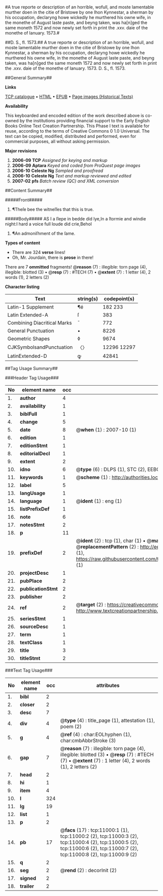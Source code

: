 #A true reporte or description of an horrible, wofull, and moste lamentable murther doen in the citie of Bristowe by one Ihon Kynnestar, a sherman by his occupation, declaryng howe wickedly he murthered his owne wife, in the monethe of August laste paste, and beyng taken, was ha[n]ged the same moneth 1572 and now newly set forth in print the .xxv. daie of the monethe of Ianuary. 1573.#

##D. S., fl. 1573.##
A true reporte or description of an horrible, wofull, and moste lamentable murther doen in the citie of Bristowe by one Ihon Kynnestar, a sherman by his occupation, declaryng howe wickedly he murthered his owne wife, in the monethe of August laste paste, and beyng taken, was ha[n]ged the same moneth 1572 and now newly set forth in print the .xxv. daie of the monethe of Ianuary. 1573.
D. S., fl. 1573.

##General Summary##

**Links**

[TCP catalogue](http://www.ota.ox.ac.uk/tcp/)  • 
[HTML](http://tei.it.ox.ac.uk/tcp/Texts-HTML/free/A11/A11222.html)  • 
[EPUB](http://tei.it.ox.ac.uk/tcp/Texts-EPUB/free/A11/A11222.epub) • 
[Page images (Historical Texts)](https://data.historicaltexts.jisc.ac.uk/view?pubId=eebo-99846062e&pageId=eebo-99846062e-11000-1)

**Availability**

This keyboarded and encoded edition of the
	       work described above is co-owned by the institutions
	       providing financial support to the Early English Books
	       Online Text Creation Partnership. This Phase I text is
	       available for reuse, according to the terms of Creative
	       Commons 0 1.0 Universal. The text can be copied,
	       modified, distributed and performed, even for
	       commercial purposes, all without asking permission.

**Major revisions**

1. __2006-09__ __TCP__ *Assigned for keying and markup*
1. __2006-09__ __Aptara__ *Keyed and coded from ProQuest page images*
1. __2006-10__ __Celeste Ng__ *Sampled and proofread*
1. __2006-10__ __Celeste Ng__ *Text and markup reviewed and edited*
1. __2007-02__ __pfs__ *Batch review (QC) and XML conversion*

##Content Summary##

#####Front#####

1. ¶Theſe bee the witneſſes
that this is true.

#####Body#####
AS I a ſlepe in bedde did lye,In a ſtormie and windie night:I hard a voice full loude did crie,Behol
1. ¶An admoniſhment
of the ſame.

**Types of content**

  * There are 324 **verse** lines!
  * Oh, Mr. Jourdain, there is **prose** in there!

There are 7 **ommitted** fragments! 
 @__reason__ (7) : illegible: torn page (4), illegible: blotted (3)  •  @__resp__ (7) : #TECH (7)  •  @__extent__ (7) : 1 letter (4), 2 words (1), 2 letters (2)

**Character listing**


|Text|string(s)|codepoint(s)|
|---|---|---|
|Latin-1 Supplement|¶é|182 233|
|Latin Extended-A|ſ|383|
|Combining             Diacritical Marks|̄|772|
|General Punctuation|•|8226|
|Geometric Shapes|◊|9674|
|CJKSymbolsandPunctuation|〈〉|12296 12297|
|LatinExtended-D|ꝙ|42841|

##Tag Usage Summary##

###Header Tag Usage###

|No|element name|occ|attributes|
|---|---|---|---|
|1.|__author__|4||
|2.|__availability__|1||
|3.|__biblFull__|1||
|4.|__change__|5||
|5.|__date__|8| @__when__ (1) : 2007-10 (1)|
|6.|__edition__|1||
|7.|__editionStmt__|1||
|8.|__editorialDecl__|1||
|9.|__extent__|2||
|10.|__idno__|6| @__type__ (6) : DLPS (1), STC (2), EEBO-CITATION (1), PROQUEST (1), VID (1)|
|11.|__keywords__|1| @__scheme__ (1) : http://authorities.loc.gov/ (1)|
|12.|__label__|5||
|13.|__langUsage__|1||
|14.|__language__|1| @__ident__ (1) : eng (1)|
|15.|__listPrefixDef__|1||
|16.|__note__|6||
|17.|__notesStmt__|2||
|18.|__p__|11||
|19.|__prefixDef__|2| @__ident__ (2) : tcp (1), char (1)  •  @__matchPattern__ (2) : ([0-9\-]+):([0-9IVX]+) (1), (.+) (1)  •  @__replacementPattern__ (2) : http://eebo.chadwyck.com/downloadtiff?vid=$1&page=$2 (1), https://raw.githubusercontent.com/textcreationpartnership/Texts/master/tcpchars.xml#$1 (1)|
|20.|__projectDesc__|1||
|21.|__pubPlace__|2||
|22.|__publicationStmt__|2||
|23.|__publisher__|2||
|24.|__ref__|2| @__target__ (2) : https://creativecommons.org/publicdomain/zero/1.0/ (1), http://www.textcreationpartnership.org/docs/. (1)|
|25.|__seriesStmt__|1||
|26.|__sourceDesc__|1||
|27.|__term__|1||
|28.|__textClass__|1||
|29.|__title__|3||
|30.|__titleStmt__|2||


###Text Tag Usage###

|No|element name|occ|attributes|
|---|---|---|---|
|1.|__bibl__|2||
|2.|__closer__|2||
|3.|__desc__|7||
|4.|__div__|4| @__type__ (4) : title_page (1), attestation (1), poem (2)|
|5.|__g__|4| @__ref__ (4) : char:EOLhyphen (1), char:cmbAbbrStroke (3)|
|6.|__gap__|7| @__reason__ (7) : illegible: torn page (4), illegible: blotted (3)  •  @__resp__ (7) : #TECH (7)  •  @__extent__ (7) : 1 letter (4), 2 words (1), 2 letters (2)|
|7.|__head__|2||
|8.|__hi__|1||
|9.|__item__|4||
|10.|__l__|324||
|11.|__lg__|19||
|12.|__list__|1||
|13.|__p__|2||
|14.|__pb__|17| @__facs__ (17) : tcp:11000:1 (1), tcp:11000:2 (2), tcp:11000:3 (2), tcp:11000:4 (2), tcp:11000:5 (2), tcp:11000:6 (2), tcp:11000:7 (2), tcp:11000:8 (2), tcp:11000:9 (2)|
|15.|__q__|2||
|16.|__seg__|2| @__rend__ (2) : decorInit (2)|
|17.|__signed__|2||
|18.|__trailer__|2||
